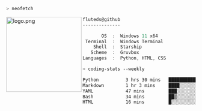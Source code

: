 ```zsh
> neofetch
```

<!--img align="left" src="https://github.com/fluteds.png" alt="logo.png" width="200"/>-->
<img align="left" src="https://external-content.duckduckgo.com/iu/?u=https%3A%2F%2F78.media.tumblr.com%2F975fca5f82161b190efdcaa05ffbd4ec%2Ftumblr_p6q6m9TJF01x3p3jmo1_500.png&f=1&nofb=1" alt="logo.png" width="200"/>

```csharp
fluteds@github
--------------

       OS  :  Windows 11 x64
 Terminal  :  Windows Terminal
    Shell  :  Starship
   Scheme  :  Gruvbox
Languages  :  Python, HTML, CSS
```

```zsh
> coding-stats --weekly
```

<!--START_SECTION:waka-->

```txt
Python          3 hrs 30 mins   █████████████▒░░░░░░░░░░░   53.17 %
Markdown        1 hr 3 mins     ████░░░░░░░░░░░░░░░░░░░░░   15.96 %
YAML            47 mins         ███░░░░░░░░░░░░░░░░░░░░░░   12.11 %
Bash            34 mins         ██▒░░░░░░░░░░░░░░░░░░░░░░   08.73 %
HTML            16 mins         █░░░░░░░░░░░░░░░░░░░░░░░░   04.15 %
```

<!--END_SECTION:waka-->
